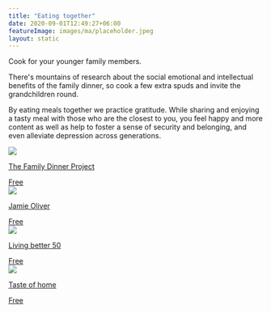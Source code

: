 ```yaml
---
title: "Eating together"
date: 2020-09-01T12:49:27+06:00
featureImage: images/ma/placeholder.jpeg
layout: static
---
```


Cook for your younger family members.

There's mountains of research about the social emotional and intellectual benefits of the family dinner, so cook a few extra spuds and invite the grandchildren round.

By eating meals together we practice gratitude. While sharing and enjoying a tasty meal with those who are the closest to you, you feel happy and more content as well as help to foster a sense of security and belonging, and even alleviate depression across generations.

<a class="ma-link" href="https://thefamilydinnerproject.org/blog/family-blog/how-grandparents-can-help-with-family-dinner/"><div class="ma-card ma-card-Community"><div class="ma-icon"><img src ="/images/icon-check.png"/></div><div class="ma-name"><p>The Family Dinner Project</p></div><div class="ma-paid-text"><span>Free</span></div></div></a><a class="ma-link" href="https://www.jamieoliver.com/family/"><div class="ma-card ma-card-Community"><div class="ma-icon"><img src ="/images/icon-check.png"/></div><div class="ma-name"><p>Jamie Oliver</p></div><div class="ma-paid-text"><span>Free</span></div></div></a><a class="ma-link" href="https://www.livingbetter50.com/easy-meals-grandkids-will-love/"><div class="ma-card ma-card-Community"><div class="ma-icon"><img src ="/images/icon-check.png"/></div><div class="ma-name"><p>Living better 50</p></div><div class="ma-paid-text"><span>Free</span></div></div></a><a class="ma-link" href="https://www.tasteofhome.com/collection/grandkid-approved-recipes/"><div class="ma-card ma-card-Community"><div class="ma-icon"><img src ="/images/icon-check.png"/></div><div class="ma-name"><p>Taste of home</p></div><div class="ma-paid-text"><span>Free</span></div></div></a>  

<br/><br/>






